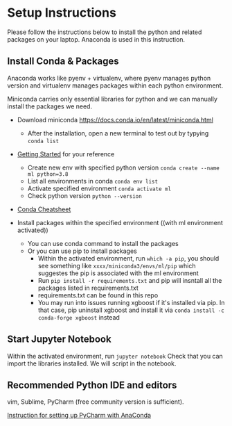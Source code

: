 # Setup Instructions 

Please follow the instructions below to install the python and related packages on your laptop. Anaconda is used in this instruction.

## Install Conda & Packages

Anaconda works like pyenv + virtualenv, where pyenv manages python version and virtualenv manages packages within each python environment.

Miniconda carries only essential libraries for python and we can manually install the packages we need.

- Download miniconda https://docs.conda.io/en/latest/miniconda.html
    - After the installation, open a new terminal to test out by typying `conda list`

- [Getting Started](https://conda.io/projects/conda/en/latest/user-guide/getting-started.html) for your reference
    - Create new env with specified python version `conda create --name ml python=3.8`
    - List all environments in conda `conda env list`
    - Activate specified environment `conda activate ml`
    - Check python version `python --version`
- [Conda Cheatsheet](https://docs.conda.io/projects/conda/en/4.6.0/_downloads/52a95608c49671267e40c689e0bc00ca/conda-cheatsheet.pdf)

- Install packages within the specified environment ((with ml environment activated))
    - You can use conda command to install the packages
    - Or you can use pip to install packages
      - Within the activated environment, run `which -a pip`, you should see something like `xxxx/miniconda3/envs/ml/pip` which suggestes the pip is associated with the ml environment
      - Run `pip install -r requirements.txt` and pip will insntall all the packages listed in requirements.txt
      - requirements.txt can be found in this repo
      - You may run into issues running xgboost if it's installed via pip. In that case, pip uninstall xgboost and install it via `conda install -c conda-forge xgboost` instead


## Start Jupyter Notebook
Within the activated environment, run `jupyter notebook`
Check that you can import the libraries installed. We will script in the notebook.


## Recommended Python IDE and editors
vim, Sublime, PyCharm (free community version is sufficient).

[Instruction for setting up PyCharm with AnaConda](https://docs.anaconda.com/anaconda/user-guide/tasks/pycharm/) 
